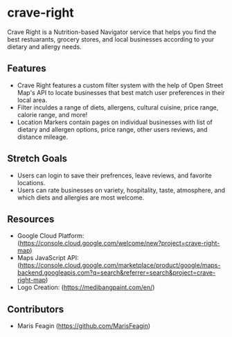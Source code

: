 # crave-right

Crave Right is a Nutrition-based Navigator service that helps you find the best restuarants, grocery stores, and local businesses according to your dietary and allergy needs.

## Features
- Crave Right features a custom filter system with the help of Open Street Map's API to locate businesses that best match user preferences in their local area.
- Filter inculdes a range of diets, allergens, cultural cuisine, price range, calorie range, and more!
- Location Markers contain pages on individual businesses with list of dietary and allergen options, price range, other users reviews, and distance mileage.

## Stretch Goals
- Users can login to save their prefrences, leave reviews, and favorite locations.
- Users can rate businesses on variety, hospitality, taste, atmosphere, and which diets and allergies are most welcome.

## Resources
- Google Cloud Platform: (https://console.cloud.google.com/welcome/new?project=crave-right-map)
- Maps JavaScript API: (https://console.cloud.google.com/marketplace/product/google/maps-backend.googleapis.com?q=search&referrer=search&project=crave-right-map)
- Logo Creation: (https://medibangpaint.com/en/)

## Contributors
- Maris Feagin (https://github.com/MarisFeagin)
